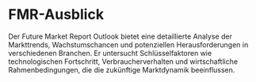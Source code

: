 # FMR-Ausblick
Der Future Market Report Outlook bietet eine detaillierte Analyse der Markttrends, Wachstumschancen und potenziellen Herausforderungen in verschiedenen Branchen. Er untersucht Schlüsselfaktoren wie technologischen Fortschritt, Verbraucherverhalten und wirtschaftliche Rahmenbedingungen, die die zukünftige Marktdynamik beeinflussen.
